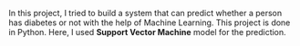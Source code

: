 In this project, 
I  tried to build a system that can predict whether a person has diabetes or not with the help of Machine Learning. 
This project is done in Python. Here, I used **Support Vector Machine** model for the prediction.
